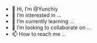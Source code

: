 - 👋 Hi, I’m @Yunchiy
- 👀 I’m interested in ...
- 🌱 I’m currently learning ...
- 💞️ I’m looking to collaborate on ...
- 📫 How to reach me ...

<!---
Yunchiy/Yunchiy is a ✨ special ✨ repository because its `README.md` (this file) appears on your GitHub profile.
You can click the Preview link to take a look at your changes.
--->
